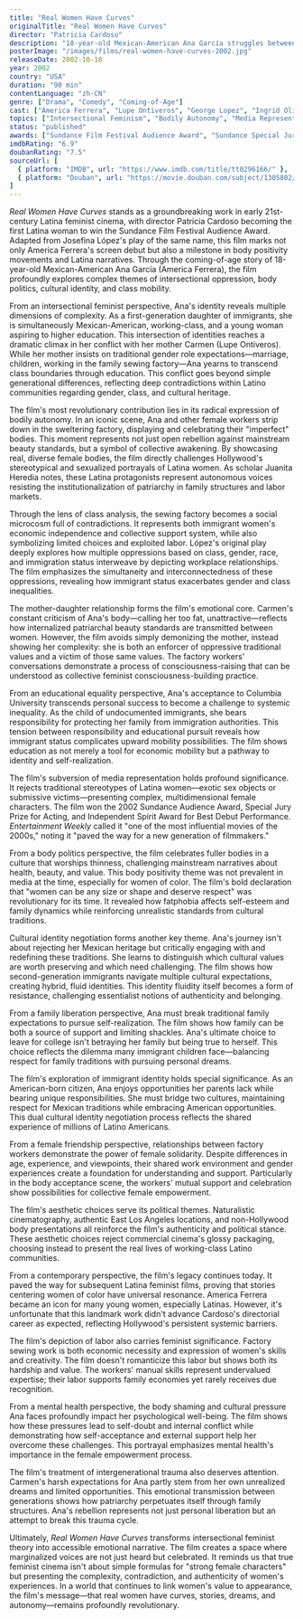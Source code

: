 ```yaml
---
title: "Real Women Have Curves"
originalTitle: "Real Women Have Curves"
director: "Patricia Cardoso"
description: "18-year-old Mexican-American Ana García struggles between her college dreams and traditional family expectations. This groundbreaking independent film explores themes of body autonomy, cultural identity, class mobility, and intergenerational conflict through a Latina lens, becoming a milestone in the body positivity movement and Latina feminist cinema."
posterImage: "/images/films/real-women-have-curves-2002.jpg"
releaseDate: 2002-10-18
year: 2002
country: "USA"
duration: "90 min"
contentLanguage: "zh-CN"
genre: ["Drama", "Comedy", "Coming-of-Age"]
cast: ["America Ferrera", "Lupe Ontiveros", "George Lopez", "Ingrid Oliu", "Brian Sites"]
topics: ["Intersectional Feminism", "Bodily Autonomy", "Media Representation Critique", "Cultural Identity", "Education Equality", "Family Liberation", "Mother-Daughter Relationships", "Class Analysis", "Immigrant Identity"]
status: "published"
awards: ["Sundance Film Festival Audience Award", "Sundance Special Jury Prize for Acting", "Independent Spirit Award for Best Debut Performance (America Ferrera)", "Young Artist Award for Best Leading Young Actress"]
imdbRating: "6.9"
doubanRating: "7.5"
sourceUrl: [
  { platform: "IMDB", url: "https://www.imdb.com/title/tt0296166/" },
  { platform: "Douban", url: "https://movie.douban.com/subject/1305802/" }
]
---
```


*Real Women Have Curves* stands as a groundbreaking work in early 21st-century Latina feminist cinema, with director Patricia Cardoso becoming the first Latina woman to win the Sundance Film Festival Audience Award. Adapted from Josefina López's play of the same name, this film marks not only America Ferrera's screen debut but also a milestone in body positivity movements and Latina narratives. Through the coming-of-age story of 18-year-old Mexican-American Ana García (America Ferrera), the film profoundly explores complex themes of intersectional oppression, body politics, cultural identity, and class mobility.

From an intersectional feminist perspective, Ana's identity reveals multiple dimensions of complexity. As a first-generation daughter of immigrants, she is simultaneously Mexican-American, working-class, and a young woman aspiring to higher education. This intersection of identities reaches a dramatic climax in her conflict with her mother Carmen (Lupe Ontiveros). While her mother insists on traditional gender role expectations—marriage, children, working in the family sewing factory—Ana yearns to transcend class boundaries through education. This conflict goes beyond simple generational differences, reflecting deep contradictions within Latino communities regarding gender, class, and cultural heritage.

The film's most revolutionary contribution lies in its radical expression of bodily autonomy. In an iconic scene, Ana and other female workers strip down in the sweltering factory, displaying and celebrating their "imperfect" bodies. This moment represents not just open rebellion against mainstream beauty standards, but a symbol of collective awakening. By showcasing real, diverse female bodies, the film directly challenges Hollywood's stereotypical and sexualized portrayals of Latina women. As scholar Juanita Heredia notes, these Latina protagonists represent autonomous voices resisting the institutionalization of patriarchy in family structures and labor markets.

Through the lens of class analysis, the sewing factory becomes a social microcosm full of contradictions. It represents both immigrant women's economic independence and collective support system, while also symbolizing limited choices and exploited labor. López's original play deeply explores how multiple oppressions based on class, gender, race, and immigration status interweave by depicting workplace relationships. The film emphasizes the simultaneity and interconnectedness of these oppressions, revealing how immigrant status exacerbates gender and class inequalities.

The mother-daughter relationship forms the film's emotional core. Carmen's constant criticism of Ana's body—calling her too fat, unattractive—reflects how internalized patriarchal beauty standards are transmitted between women. However, the film avoids simply demonizing the mother, instead showing her complexity: she is both an enforcer of oppressive traditional values and a victim of those same values. The factory workers' conversations demonstrate a process of consciousness-raising that can be understood as collective feminist consciousness-building practice.

From an educational equality perspective, Ana's acceptance to Columbia University transcends personal success to become a challenge to systemic inequality. As the child of undocumented immigrants, she bears responsibility for protecting her family from immigration authorities. This tension between responsibility and educational pursuit reveals how immigrant status complicates upward mobility possibilities. The film shows education as not merely a tool for economic mobility but a pathway to identity and self-realization.

The film's subversion of media representation holds profound significance. It rejects traditional stereotypes of Latina women—exotic sex objects or submissive victims—presenting complex, multidimensional female characters. The film won the 2002 Sundance Audience Award, Special Jury Prize for Acting, and Independent Spirit Award for Best Debut Performance. *Entertainment Weekly* called it "one of the most influential movies of the 2000s," noting it "paved the way for a new generation of filmmakers."

From a body politics perspective, the film celebrates fuller bodies in a culture that worships thinness, challenging mainstream narratives about health, beauty, and value. This body positivity theme was not prevalent in media at the time, especially for women of color. The film's bold declaration that "women can be any size or shape and deserve respect" was revolutionary for its time. It revealed how fatphobia affects self-esteem and family dynamics while reinforcing unrealistic standards from cultural traditions.

Cultural identity negotiation forms another key theme. Ana's journey isn't about rejecting her Mexican heritage but critically engaging with and redefining these traditions. She learns to distinguish which cultural values are worth preserving and which need challenging. The film shows how second-generation immigrants navigate multiple cultural expectations, creating hybrid, fluid identities. This identity fluidity itself becomes a form of resistance, challenging essentialist notions of authenticity and belonging.

From a family liberation perspective, Ana must break traditional family expectations to pursue self-realization. The film shows how family can be both a source of support and limiting shackles. Ana's ultimate choice to leave for college isn't betraying her family but being true to herself. This choice reflects the dilemma many immigrant children face—balancing respect for family traditions with pursuing personal dreams.

The film's exploration of immigrant identity holds special significance. As an American-born citizen, Ana enjoys opportunities her parents lack while bearing unique responsibilities. She must bridge two cultures, maintaining respect for Mexican traditions while embracing American opportunities. This dual cultural identity negotiation process reflects the shared experience of millions of Latino Americans.

From a female friendship perspective, relationships between factory workers demonstrate the power of female solidarity. Despite differences in age, experience, and viewpoints, their shared work environment and gender experiences create a foundation for understanding and support. Particularly in the body acceptance scene, the workers' mutual support and celebration show possibilities for collective female empowerment.

The film's aesthetic choices serve its political themes. Naturalistic cinematography, authentic East Los Angeles locations, and non-Hollywood body presentations all reinforce the film's authenticity and political stance. These aesthetic choices reject commercial cinema's glossy packaging, choosing instead to present the real lives of working-class Latino communities.

From a contemporary perspective, the film's legacy continues today. It paved the way for subsequent Latina feminist films, proving that stories centering women of color have universal resonance. America Ferrera became an icon for many young women, especially Latinas. However, it's unfortunate that this landmark work didn't advance Cardoso's directorial career as expected, reflecting Hollywood's persistent systemic barriers.

The film's depiction of labor also carries feminist significance. Factory sewing work is both economic necessity and expression of women's skills and creativity. The film doesn't romanticize this labor but shows both its hardship and value. The workers' manual skills represent undervalued expertise; their labor supports family economies yet rarely receives due recognition.

From a mental health perspective, the body shaming and cultural pressure Ana faces profoundly impact her psychological well-being. The film shows how these pressures lead to self-doubt and internal conflict while demonstrating how self-acceptance and external support help her overcome these challenges. This portrayal emphasizes mental health's importance in the female empowerment process.

The film's treatment of intergenerational trauma also deserves attention. Carmen's harsh expectations for Ana partly stem from her own unrealized dreams and limited opportunities. This emotional transmission between generations shows how patriarchy perpetuates itself through family structures. Ana's rebellion represents not just personal liberation but an attempt to break this trauma cycle.

Ultimately, *Real Women Have Curves* transforms intersectional feminist theory into accessible emotional narrative. The film creates a space where marginalized voices are not just heard but celebrated. It reminds us that true feminist cinema isn't about simple formulas for "strong female characters" but presenting the complexity, contradiction, and authenticity of women's experiences. In a world that continues to link women's value to appearance, the film's message—that real women have curves, stories, dreams, and autonomy—remains profoundly revolutionary.